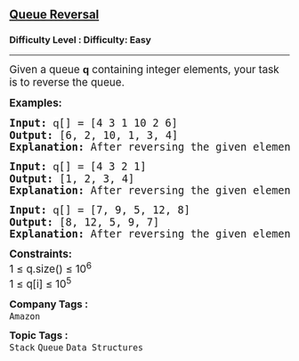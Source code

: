 <h2><a href="https://www.geeksforgeeks.org/problems/queue-reversal/1?page=2&category=Stack,Queue&sortBy=difficulty">Queue Reversal</a></h2><h3>Difficulty Level : Difficulty: Easy</h3><hr><div class="problems_problem_content__Xm_eO"><p><span style="font-size: 14pt;">Given a queue <span style="font-family: Arial;"><span style="white-space-collapse: preserve; background-color: #ffffff;"><strong>q </strong></span></span>containing integer elements, your task is to reverse the queue.</span></p>
<p><span style="font-size: 14pt;"><strong>Examples:</strong></span></p>
<pre><span style="font-size: 14pt;"><strong>Input: </strong><span style="font-family: Arial; text-wrap-mode: wrap; background-color: #ffffff;">q</span>[] = [4 3 1 10 2 6]
<strong>Output: </strong>[6, 2, 10, 1, 3, 4]
<strong>Explanation: </strong>After reversing the given elements of the queue, the resultant queue will be 6 2 10 1 3 4.
</span></pre>
<pre><span style="font-size: 14pt;"><strong>Input: </strong><span style="font-family: Arial; text-wrap-mode: wrap; background-color: #ffffff;">q</span>[] = [4 3 2 1]
<strong>Output: </strong>[1, 2, 3, 4]
<strong>Explanation: </strong>After reversing the given elements of the queue, the resultant queue will be 1 2 3 4.</span></pre>
<pre><span style="font-size: 14pt;"><strong>Input: </strong><span style="font-family: Arial; text-wrap-mode: wrap; background-color: #ffffff;">q</span>[] = [7, 9, 5, 12, 8]
<strong>Output: </strong>[8, 12, 5, 9, 7]
<strong>Explanation: </strong>After reversing the given elements of the queue, the resultant queue will be 8, 12, 5, 9, 7.</span></pre>
<p><span style="font-size: 14pt;"><strong>Constraints:</strong><br>1 ≤ q.size() ≤ 10<sup>6</sup><br>1 ≤ q[i] ≤ 10<sup>5</sup></span></p></div><p><span style=font-size:18px><strong>Company Tags : </strong><br><code>Amazon</code>&nbsp;<br><p><span style=font-size:18px><strong>Topic Tags : </strong><br><code>Stack</code>&nbsp;<code>Queue</code>&nbsp;<code>Data Structures</code>&nbsp;